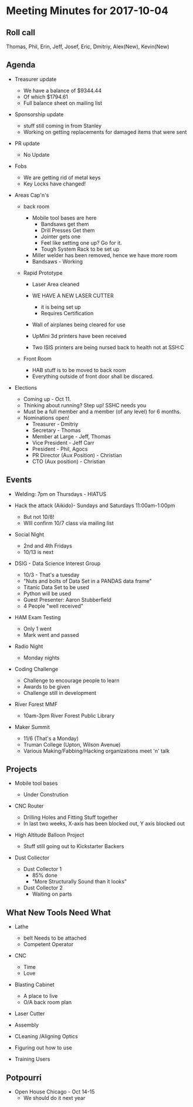 Meeting Minutes for 2017-10-04
==============================

Roll call
---------
Thomas, Phil, Erin, Jeff, Josef, Eric, Dmitriy, Alex(New), Kevin(New)

Agenda
------
- Treasurer update
  - We have a balance of $9344.44
  - Of which $1794.61
  - Full balance sheet on mailing list

- Sponsorship update
  - stuff still coming in from Stanley
  - Working on getting replacements for damaged items that were sent

- PR update
  - No Update

- Fobs
  - We are getting rid of metal keys  
  - Key Locks have changed!

- Areas Cap'n's
  - back room
    - Mobile tool bases are here
      - Bandsaws get them
      - Drill Presses Get them
      - Jointer gets one
      - Feel like setting one up?  Go for it.
      - Tough System Rack to be set up
    - Miller welder has been removed, hence we have more room
    - Bandsaws - Working
  
  - Rapid Prototype
    - Laser Area cleaned
    - WE HAVE A NEW LASER CUTTER
      - it is being set up
      - Requires Certification

    - Wall of airplanes being cleared for use
    - UpMini 3d printers have been received
    - Two ISIS printers are being nursed back to health not at SSH:C

    
  - Front Room
    - HAB stuff is to be moved to back room
    - Everything outside of front door shall be discared.  

- Elections
  - Coming up - Oct 11.
  - Thinking about running?  Step up!  SSHC needs you
  - Must be a full member and a member (of any level) for 6 months.
  - Nominations open! 
    - Treasurer - Dmitriy
    - Secretary - Thomas
    - Member at Large - Jeff, Thomas
    - Vice President - Jeff Carr
    - President - Phil, Agocs
    - PR Director (Aux Position) - Christian
    - CTO (Aux position) - Christian

Events
------
- Welding: 7pm on Thursdays - HIATUS
- Hack the attack (Aikido)- Sundays and Saturdays 11:00am-1:00pm
  - But not 10/8!
  - WIll confirm 10/7 class via mailing list 

- Social Night
  - 2nd and 4th Fridays
  - 10/13 is next

- DSIG - Data Science Interest Group
  - 10/3 - That's a tuesday
  - "Nuts and bolts of Data Set in a PANDAS data frame"
  - Titanic Data Set to be used
  - Python will be used
  - Guest Presenter: Aaron Stubberfield
  - 4 People "well received"

- HAM Exam Testing
  - Only 1 went 
  - Mark went and passed 

- Radio Night
  - Monday nights

- Coding Challenge
  - Challenge to encourage people to learn 
  - Awards to be given
  - Challenge still in development

- River Forest MMF
  - 10am-3pm River Forest Public Library

- Maker Summit
  - 11/6 (That's a Monday)
  - Truman College (Upton, Wilson Avenue)
  - Various Making/Fabbing/Hacking organizations meet 'n' talk

Projects
--------
- Mobile tool bases
  - Under Constrution

- CNC Router
  - Drilling Holes and Fitting Stuff together
  - In last two weeks, X-axis has been blocked out, Y axis blocked out

- High Altitude Balloon Project
  - Stuff still going out to Kickstarter Backers

- Dust Collector
  - Dust Collector 1    
    - 85% done
    - "More Structurally Sound than it looks"
  - Dust Collector 2
    - Waiting on parts


What New Tools Need What
-----------------------
  - Lathe
    - belt Needs to be attached
    - Competent Operator

  - CNC
    - Time
    - Love

  - Blasting Cabinet
    - A place to live
    - O/A back room plan
  
 - Laser Cutter
  - Assembly
  - CLeaning /Aligning Optics
  - Figuring out how to use
  - Training Users


Potpourri
---------
 - Open House Chicago - Oct 14-15
    - We should do it next year




